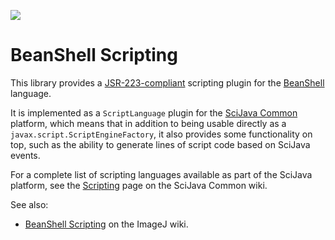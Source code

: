 [![](http://jenkins.imagej.net/job/scripting-BeanShell/lastBuild/badge/icon)](http://jenkins.imagej.net/job/scripting-BeanShell/)

# BeanShell Scripting

This library provides a
[JSR-223-compliant](https://en.wikipedia.org/wiki/Scripting_for_the_Java_Platform)
scripting plugin for the [BeanShell](http://www.beanshell.org/) language.

It is implemented as a `ScriptLanguage` plugin for the [SciJava
Common](https://github.com/scijava/scijava-common) platform, which means that
in addition to being usable directly as a `javax.script.ScriptEngineFactory`,
it also provides some functionality on top, such as the ability to generate
lines of script code based on SciJava events.

For a complete list of scripting languages available as part of the SciJava
platform, see the
[Scripting](https://github.com/scijava/scijava-common/wiki/Scripting) page on
the SciJava Common wiki.

See also:
* [BeanShell Scripting](http://wiki.imagej.net/BeanShell_Scripting)
  on the ImageJ wiki.

